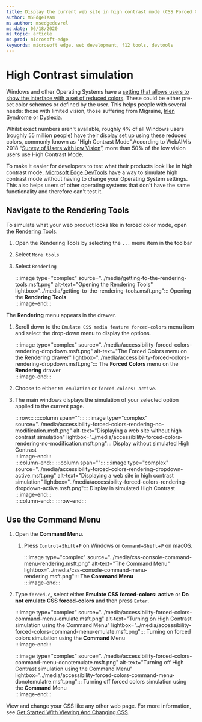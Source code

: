```yaml
---
title: Display the current web site in high contrast mode (CSS Forced Color)
author: MSEdgeTeam
ms.author: msedgedevrel
ms.date: 06/18/2020
ms.topic: article
ms.prod: microsoft-edge
keywords: microsoft edge, web development, f12 tools, devtools
---
```


# High Contrast simulation  

Windows and other Operating Systems have a [setting that allows users to show the interface with a set of reduced colors][WindowsHighContrastMode]. These could be either pre-set color schemes or defined by the user. This helps people with several needs: those with limited vision, those suffering from Migraine, [Irlen Syndrome][IrlenSyndromeLink] or [Dyslexia][DyslexiaLink]. 

Whilst exact numbers aren't available, roughly 4% of all Windows users (roughly 55 million people) have their display set up using these reduced colors, commonly known as "High Contrast Mode".According to WebAIM’s 2018 “[Survey of Users with low Vision][WebAimSurvey]”, more than 50% of the low vision users use High Contrast Mode.

To make it easier for developers to test what their products look like in high contrast mode, [Microsoft Edge DevTools][DevtoolsGuideChromiumMain] have a way to simulate high contrast mode without having to change your Operating System settings. This also helps users of other operating systems that don't have the same functionality and therefore can't test it.

## Navigate to the Rendering Tools  

To simulate what your web product looks like in forced color mode, open the [Rendering Tools][RenderingTools].  

1.  Open the Rendering Tools by selecting the `...` menu item in the toolbar  
1.  Select `More tools`  
1.  Select `Rendering`  
    
    :::image type="complex" source="../media/getting-to-the-rendering-tools.msft.png" alt-text="Opening the Rendering Tools" lightbox="../media/getting-to-the-rendering-tools.msft.png":::
       Opening the **Rendering Tools**  
    :::image-end:::  

The **Rendering** menu appears in the drawer.  

1.  Scroll down to the `Emulate CSS media feature forced-colors` menu item and select the drop-down menu to display the options.  
    
    :::image type="complex" source="../media/accessibility-forced-colors-rendering-dropdown.msft.png" alt-text="The Forced Colors menu on the Rendering drawer" lightbox="../media/accessibility-forced-colors-rendering-dropdown.msft.png":::
       The **Forced Colors** menu on the **Rendering** drawer  
    :::image-end:::  
    
1.  Choose to either `No emulation` or `forced-colors: active`. 
    
1.  The main windows displays the simulation of your selected option applied to the current page.  
    
    :::row:::
       :::column span="":::
          :::image type="complex" source="../media/accessibility-forced-colors-rendering-no-modification.msft.png" alt-text="Displaying a web site without high contrast simulation" lightbox="../media/accessibility-forced-colors-rendering-no-modification.msft.png":::
             Display without simulated High Contrast  
          :::image-end:::  
       :::column-end:::
       :::column span="":::
          :::image type="complex" source="../media/accessibility-forced-colors-rendering-dropdown-active.msft.png" alt-text="Displaying a web site in high contrast simulation" lightbox="../media/accessibility-forced-colors-rendering-dropdown-active.msft.png":::
             Display in simulated High Contrast  
          :::image-end:::  
       :::column-end:::
    :::row-end:::
    
## Use the Command Menu  

1.  Open the **Command Menu**.  
    1.  Press `Control`+`Shift`+`P`  on Windows or `Command`+`Shift`+`P` on macOS.  
        
        :::image type="complex" source="../media/css-console-command-menu-rendering.msft.png" alt-text="The Command Menu" lightbox="../media/css-console-command-menu-rendering.msft.png":::
           The **Command Menu**  
        :::image-end:::   

1.  Type `forced-c`, select either **Emulate CSS forced-colors: active** or **Do not emulate CSS forced-colors**  and then press `Enter`.  
    
    :::image type="complex" source="../media/accessibility-forced-colors-command-menu-emulate.msft.png" alt-text="Turning on High Contrast simulation using the Command Menu" lightbox="../media/accessibility-forced-colors-command-menu-emulate.msft.png":::
       Turning on forced colors simulation using the **Command** Menu  
    :::image-end:::  

    :::image type="complex" source="../media/accessibility-forced-colors-command-menu-donotemulate.msft.png" alt-text="Turning off High Contrast simulation using the Command Menu" lightbox="../media/accessibility-forced-colors-command-menu-donotemulatre.msft.png":::
       Turning off forced colors simulation using the **Command** Menu  
    :::image-end:::  

    
View and change your CSS like any other web page.  For more information, see [Get Started With Viewing And Changing CSS][DevtoolsGuideChromiumCssIndex].  

<!-- links --> 

[WebAimSurvey]: https://webaim.org/projects/lowvisionsurvey2/#contrastMode
[WindowsHighContrastMode]: https://support.microsoft.com/en-us/help/13862/windows-10-use-high-contrast-mode "How to enable high contrast mode in Windows 10"
[DyslexiaLink]: https://en.wikipedia.org/wiki/Dyslexia "Dyslexia"
[IrlenSyndromeLink]: https://en.wikipedia.org/wiki/Irlen_syndrome "Irlen Syndrome (Wikipedia)"
[DevtoolsGuideChromiumMain]: ../../devtools-guide-chromium.md "Microsoft Edge (Chromium) Developer Tools  Microsoft | Microsoft Docs"  
[DevtoolsGuideChromiumCssIndex]: ../css/index.md "Get Started With Viewing And Changing CSS | Microsoft Docs"  
[RenderingTools]: /microsoft-edge/devtools-guide-chromium/rendering-tools "Microsoft Edge (Chromium) Rendering Tools"  
